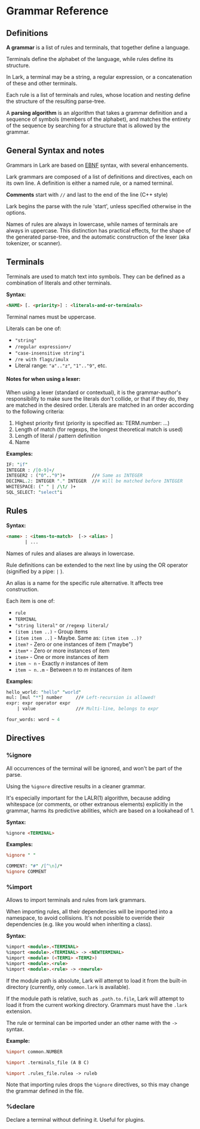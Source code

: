 # Grammar Reference

## Definitions

**A grammar** is a list of rules and terminals, that together define a language.

Terminals define the alphabet of the language, while rules define its structure.

In Lark, a terminal may be a string, a regular expression, or a concatenation of these and other terminals.

Each rule is a list of terminals and rules, whose location and nesting define the structure of the resulting parse-tree.

A **parsing algorithm** is an algorithm that takes a grammar definition and a sequence of symbols (members of the alphabet), and matches the entirety of the sequence by searching for a structure that is allowed by the grammar.

## General Syntax and notes

Grammars in Lark are based on [EBNF](https://en.wikipedia.org/wiki/Extended_Backus–Naur_form) syntax, with several enhancements.

Lark grammars are composed of a list of definitions and directives, each on its own line. A definition is either a named rule, or a named terminal.

**Comments** start with `//` and last to the end of the line (C++ style)

Lark begins the parse with the rule 'start', unless specified otherwise in the options.

Names of rules are always in lowercase, while names of terminals are always in uppercase. This distinction has practical effects, for the shape of the generated parse-tree, and the automatic construction of the lexer (aka tokenizer, or scanner).


## Terminals

Terminals are used to match text into symbols. They can be defined as a combination of literals and other terminals.

**Syntax:**

```html
<NAME> [. <priority>] : <literals-and-or-terminals>
```

Terminal names must be uppercase.

Literals can be one of:

* `"string"`
* `/regular expression+/`
* `"case-insensitive string"i`
* `/re with flags/imulx`
* Literal range: `"a".."z"`, `"1".."9"`, etc.

#### Notes for when using a lexer:

When using a lexer (standard or contextual), it is the grammar-author's responsibility to make sure the literals don't collide, or that if they do, they are matched in the desired order. Literals are matched in an order according to the following criteria:

1. Highest priority first (priority is specified as: TERM.number: ...)
2. Length of match (for regexps, the longest theoretical match is used)
3. Length of literal / pattern definition
4. Name

**Examples:**
```perl
IF: "if"
INTEGER : /[0-9]+/
INTEGER2 : ("0".."9")+          //# Same as INTEGER
DECIMAL.2: INTEGER "." INTEGER  //# Will be matched before INTEGER
WHITESPACE: (" " | /\t/ )+
SQL_SELECT: "select"i
```

## Rules

**Syntax:**
```html
<name> : <items-to-match>  [-> <alias> ]
       | ...
```

Names of rules and aliases are always in lowercase.

Rule definitions can be extended to the next line by using the OR operator (signified by a pipe: `|` ).

An alias is a name for the specific rule alternative. It affects tree construction.


Each item is one of:

* `rule`
* `TERMINAL`
* `"string literal"` or `/regexp literal/`
* `(item item ..)` - Group items
* `[item item ..]` - Maybe. Same as: `(item item ..)?`
* `item?` - Zero or one instances of item ("maybe")
* `item*` - Zero or more instances of item
* `item+` - One or more instances of item
* `item ~ n` - Exactly *n* instances of item
* `item ~ n..m` - Between *n* to *m* instances of item

**Examples:**
```perl
hello_world: "hello" "world"
mul: [mul "*"] number     //# Left-recursion is allowed!
expr: expr operator expr
    | value               //# Multi-line, belongs to expr

four_words: word ~ 4
```


## Directives

### %ignore

All occurrences of the terminal will be ignored, and won't be part of the parse.

Using the `%ignore` directive results in a cleaner grammar.

It's especially important for the LALR(1) algorithm, because adding whitespace (or comments, or other extranous elements) explicitly in the grammar, harms its predictive abilities, which are based on a lookahead of 1.

**Syntax:**
```html
%ignore <TERMINAL>
```
**Examples:**
```perl
%ignore " "

COMMENT: "#" /[^\n]/*
%ignore COMMENT
```
### %import

Allows to import terminals and rules from lark grammars.

When importing rules, all their dependencies will be imported into a namespace, to avoid collisions. It's not possible to override their dependencies (e.g. like you would when inheriting a class).

**Syntax:**
```html
%import <module>.<TERMINAL>
%import <module>.<TERMINAL> -> <NEWTERMINAL>
%import <module> (<TERM1> <TERM2>)
%import <module>.<rule>
%import <module>.<rule> -> <newrule>
```

If the module path is absolute, Lark will attempt to load it from the built-in directory (currently, only `common.lark` is available).

If the module path is relative, such as `.path.to.file`, Lark will attempt to load it from the current working directory. Grammars must have the `.lark` extension.

The rule or terminal can be imported under an other name with the `->` syntax.

**Example:**
```perl
%import common.NUMBER

%import .terminals_file (A B C)

%import .rules_file.rulea -> ruleb
```

Note that importing rules drops the `%ignore` directives, so this may change the grammar defined in the file.

### %declare

Declare a terminal without defining it. Useful for plugins.
